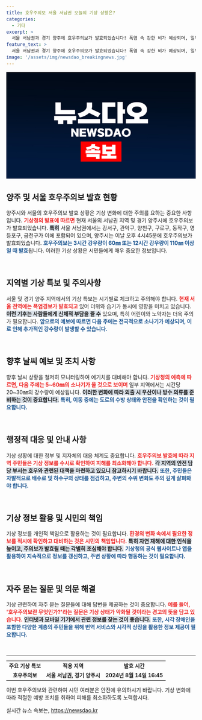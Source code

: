 ```yaml
---
title: 호우주의보 서울 서남권 오늘의 기상 상황은?
categories:
  - 기타
excerpt: >
  서울 서남권과 경기 양주에 호우주의보가 발효되었습니다! 폭염 속 강한 비가 예상되며, 일부 지역에는 시간당 30㎜의 폭우가 내릴 전망입니다. 이번 주 날씨 변화에 대비하세요!
feature_text: >
  서울 서남권과 경기 양주에 호우주의보가 발효되었습니다! 폭염 속 강한 비가 예상되며, 일부 지역에는 시간당 30㎜의 폭우가 내릴 전망입니다. 이번 주 날씨 변화에 대비하세요!
image: '/assets/img/newsdao_breakingnews.jpg'
---
```


<p><img src="/assets/img/newsdao_breakingnews.jpg" alt="koreaapp 속보" /></p>

<h2 data-ke-size="size26">양주 및 서울 호우주의보 발효 현황</h2>

<p data-ke-size="size16">양주시와 서울의 호우주의보 발효 상황은 기상 변화에 대한 주의를 요하는 중요한 사항입니다. <b><span style="color: #ee2323;">기상청의 발표에 따르면</span></b> 현재 서울의 서남권 지역 및 경기 양주시에 호우주의보가 발효되었습니다. <b><span style="background-color: #21538527;">특히</span></b> 서울 서남권에서는 강서구, 관악구, 양천구, 구로구, 동작구, 영등포구, 금천구가 이에 포함되어 있으며, 양주시는 이날 오후 4시45분에 호우주의보가 발효되었습니다. <b><span style="color: #1a5490;">호우주의보는 3시간 강우량이 60㎜ 또는 12시간 강우량이 110㎜ 이상일 때 발효</span></b>됩니다. 이러한 기상 상황은 시민들에게 매우 중요한 정보입니다.</p>

<p data-ke-size="size16">&nbsp;</p>

<h2 data-ke-size="size26">지역별 기상 특보 및 주의사항</h2>

<p data-ke-size="size16">서울 및 경기 양주 지역에서의 기상 특보는 시기별로 체크하고 주의해야 합니다. <b><span style="color: #ee2323;">현재 서울 전역에는 폭염경보가 발효되고</span></b> 있어 더위와 습기가 동시에 영향을 미치고 있습니다. <b><span style="background-color: #21538527;">이런 기후는 사람들에게 신체적 부담을 줄 수</span></b> 있으며, 특히 어린이와 노약자는 더욱 주의가 필요합니다. <b><span style="color: #1a5490;">앞으로의 예보에 따르면 다음 주에는 전국적으로 소나기가 예상되며, 이로 인해 추가적인 강수량이 발생할 수 있습니다.</span></b></p>

<p data-ke-size="size16">&nbsp;</p>

<h2 data-ke-size="size26">향후 날씨 예보 및 조치 사항</h2>

<p data-ke-size="size16">향후 날씨 상황을 철저히 모니터링하여 예기치를 대비해야 합니다. <b><span style="color: #ee2323;">기상청의 예측에 따르면, 다음 주에는 5~60㎜의 소나기가 올 것으로 보이며</span></b> 일부 지역에서는 시간당 20~30㎜의 강수량이 예상됩니다. <b><span style="background-color: #21538527;">이러한 변화에 따라 외출 시 우산이나 방수 의류를 준비하는 것이 중요합니다.</span></b> <b><span style="color: #1a5490;">특히, 이동 중에는 도로의 수방 상태와 안전을 확인하는 것이 필요합니다.</span></b></p>

<p data-ke-size="size16">&nbsp;</p>

<h2 data-ke-size="size26">행정적 대응 및 안내 사항</h2>

<p data-ke-size="size16">기상 상황에 대한 정부 및 지자체의 대응 체계도 중요합니다. <b><span style="color: #ee2323;">호우주의보 발효에 따라 지역 주민들은 기상 정보를 수시로 확인하여 피해를 최소화해야 합니다.</span></b> <b><span style="background-color: #21538527;">각 지역의 안전 담당 부서는 호우와 관련된 대책을 마련하고 있으니 참고하시기 바랍니다.</span></b> <b><span style="color: #1a5490;">또한, 주민들은 자발적으로 배수로 및 하수구의 상태를 점검하고, 주변의 수위 변화도 주의 깊게 살펴봐야 합니다.</span></b></p>

<p data-ke-size="size16">&nbsp;</p>

<h2 data-ke-size="size26">기상 정보 활용 및 시민의 책임</h2>

<p data-ke-size="size16">기상 정보를 개인적 책임으로 활용하는 것이 필요합니다. <b><span style="color: #ee2323;">환경의 변화 속에서 필요한 정보를 적시에 확인하고 대비하는 것은 시민의 책임입니다.</span></b> <b><span style="background-color: #21538527;">특히 자연 재해에 대한 인식을 높이고, 주의보가 발효될 때는 각별히 조심해야 합니다.</span></b> <b><span style="color: #1a5490;">기상청의 공식 웹사이트나 앱을 활용하여 지속적으로 정보를 갱신하고, 주변 상황에 따라 행동하는 것이 필요합니다.</span></b></p>

<p data-ke-size="size16">&nbsp;</p>

<h2 data-ke-size="size26">자주 묻는 질문 및 의문 해결</h2>

<p data-ke-size="size16">기상 관련하여 자주 묻는 질문들에 대해 답변을 제공하는 것이 중요합니다. <b><span style="color: #ee2323;">예를 들어, '호우주의보란 무엇인가?'라는 질문은 기상 상태가 악화될 것이라는 경고의 뜻을 담고 있습니다.</span></b> <b><span style="background-color: #21538527;">인터넷과 모바일 기기에서 관련 정보를 찾는 것이 좋습니다.</span></b> <b><span style="color: #1a5490;">또한, 시각 장애인을 포함한 다양한 계층의 주민들을 위해 번역 서비스와 시각적 상징을 활용한 정보 제공이 필요합니다.</span></b></p>

<p data-ke-size="size16">&nbsp;</p>

<hr />

<table>
  <tr>
    <td style="text-align: center; height: 17px;"><b>주요 기상 특보</b></td>
    <td style="text-align: center; height: 17px;"><b>적용 지역</b></td>
    <td style="text-align: center; height: 17px;"><b>발효 시간</b></td>
  </tr>
  <tr>
    <td style="text-align: center; height: 17px;"><b>호우주의보</b></td>
    <td style="text-align: center; height: 17px;"><b>서울 서남권, 경기 양주시</b></td>
    <td style="text-align: center; height: 17px;"><b>2024년 8월 14일 16:45</b></td>
  </tr>
</table>

<p data-ke-size="size16">이번 호우주의보와 관련하여 시민 여러분은 안전에 유의하시기 바랍니다. 기상 변화에 따라 적절한 예방 조치를 취하여 피해를 최소화하도록 노력합시다.</p>
실시간 뉴스 속보는, <a href="https://newsdao.kr" rel="dofollow">https://newsdao.kr</a>



